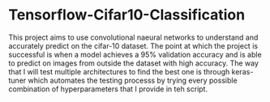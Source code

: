 # Tensorflow-Cifar10-Classification

This project aims to use convolutional naeural networks to understand and accurately predict on the cifar-10 dataset. The point at which the project is successful is when a model achieves a 95% validation accuracy and is able to predict on images from outside the dataset with high accuracy. The way that I will test multiple architectures to find the best one is through keras-tuner which automates the testing processs by trying every possible combination of hyperparameters that I provide in teh script.
